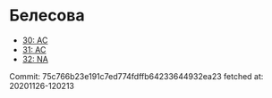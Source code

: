 # Белесова
- [30: AC](30.md)
- [31: AC](31.md)
- [32: NA](32.md)

Commit: 75c766b23e191c7ed774fdffb64233644932ea23
 fetched at: 20201126-120213
